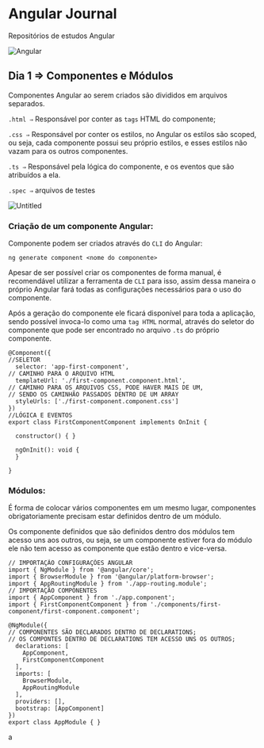 # Angular Journal

Repositórios de estudos Angular

![Angular](https://img.shields.io/badge/angular-%23DD0031.svg?style=for-the-badge&logo=angular&logoColor=white)

## Dia 1 ⇒ Componentes e Módulos

Componentes Angular ao serem criados são divididos em arquivos separados.

`.html ⇒` Responsável por conter as `tags` HTML do componente;

`.css ⇒` Responsável por conter os estilos, no Angular os estilos são scoped, ou seja, cada componente possui seu próprio estilos, e esses estilos não vazam para os outros componentes.

`.ts ⇒` Responsável pela lógica do componente, e os eventos que são atribuídos a ela.

`.spec ⇒` arquivos de testes

![Untitled](../angular-journal/angular-journal/src/assets/arquivos-de-um%20-componente.png)

### Criação de um componente Angular:

Componente podem ser criados através do `CLI` do Angular:

`ng generate component <nome do componente>` 

Apesar de ser possível criar os componentes de forma manual, é recomendável utilizar a ferramenta de `CLI` para isso, assim dessa maneira o próprio Angular fará todas as configurações necessários para o uso do componente.

Após a geração do componente ele ficará disponível para toda a aplicação, sendo possível invoca-lo como uma `tag HTML` normal, através do seletor do componente que pode ser encontrado no arquivo `.ts` do próprio componente.

```tsx
@Component({
//SELETOR
  selector: 'app-first-component', 
// CAMINHO PARA O ARQUIVO HTML
  templateUrl: './first-component.component.html',
// CAMINHO PARA OS ARQUIVOS CSS, PODE HAVER MAIS DE UM,
// SENDO OS CAMINHÃO PASSADOS DENTRO DE UM ARRAY
  styleUrls: ['./first-component.component.css']
})
//LÓGICA E EVENTOS
export class FirstComponentComponent implements OnInit {

  constructor() { }

  ngOnInit(): void {
  }

}
```

### Módulos:

É forma de colocar vários componentes em um mesmo lugar, componentes obrigatoriamente precisam estar definidos dentro de um módulo.

Os componente definidos que são definidos dentro dos módulos tem acesso uns aos outros, ou seja, se um componente estiver fora do módulo ele não tem acesso as componente que estão dentro e vice-versa.

```tsx
// IMPORTAÇÃO CONFIGURAÇÕES ANGULAR
import { NgModule } from '@angular/core';
import { BrowserModule } from '@angular/platform-browser';
import { AppRoutingModule } from './app-routing.module';
// IMPORTAÇÃO COMPONENTES
import { AppComponent } from './app.component';
import { FirstComponentComponent } from './components/first-component/first-component.component';

@NgModule({
// COMPONENTES SÃO DECLARADOS DENTRO DE DECLARATIONS;
// OS COMPONTES DENTRO DE DECLARATIONS TEM ACESSO UNS OS OUTROS;
  declarations: [
    AppComponent,
    FirstComponentComponent
  ],
  imports: [
    BrowserModule,
    AppRoutingModule
  ],
  providers: [],
  bootstrap: [AppComponent]
})
export class AppModule { }
```

a